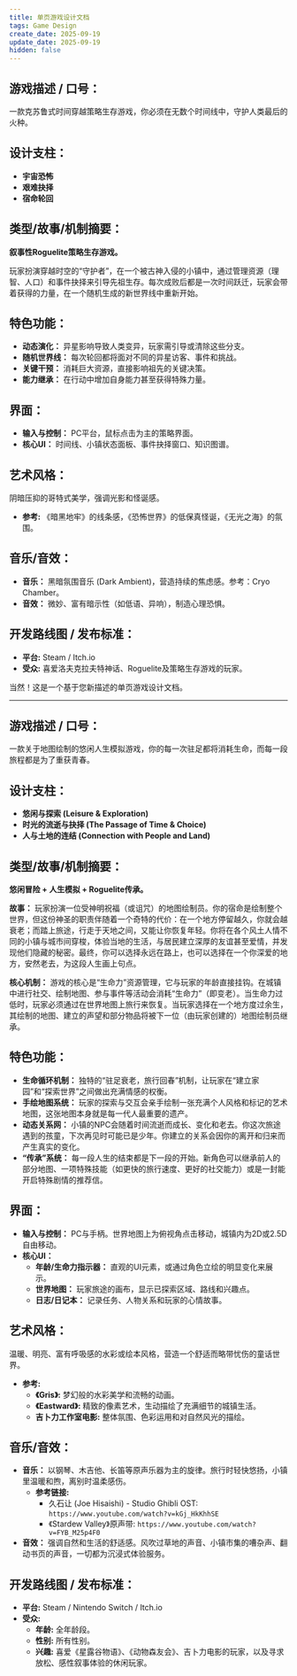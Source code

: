 ```yaml
---
title: 单页游戏设计文档
tags: Game Design
create_date: 2025-09-19
update_date: 2025-09-19
hidden: false
---
```


## 游戏描述 / 口号：
 一款克苏鲁式时间穿越策略生存游戏，你必须在无数个时间线中，守护人类最后的火种。

## 设计支柱：
 * **宇宙恐怖**
 * **艰难抉择**
 * **宿命轮回**

## 类型/故事/机制摘要：
 **叙事性Roguelite策略生存游戏。**

 玩家扮演穿越时空的“守护者”，在一个被古神入侵的小镇中，通过管理资源（理智、人口）和事件抉择来引导先祖生存。每次成败后都是一次时间跃迁，玩家会带着获得的力量，在一个随机生成的新世界线中重新开始。

## 特色功能：
 * **动态演化：** 异星影响导致人类变异，玩家需引导或清除这些分支。
 * **随机世界线：** 每次轮回都将面对不同的异星访客、事件和挑战。
 * **关键干预：** 消耗巨大资源，直接影响祖先的关键决策。
 * **能力继承：** 在行动中增加自身能力甚至获得特殊力量。

## 界面：
 * **输入与控制：** PC平台，鼠标点击为主的策略界面。
 * **核心UI：** 时间线、小镇状态面板、事件抉择窗口、知识图谱。

## 艺术风格：
 阴暗压抑的哥特式美学，强调光影和怪诞感。
 * **参考:** 《暗黑地牢》的线条感，《恐怖世界》的低保真怪诞，《无光之海》的氛围。

## 音乐/音效：
 * **音乐：** 黑暗氛围音乐 (Dark Ambient)，营造持续的焦虑感。参考：Cryo Chamber。
 * **音效：** 微妙、富有暗示性（如低语、异响），制造心理恐惧。

## 开发路线图 / 发布标准：
 * **平台:** Steam / Itch.io
 * **受众:** 喜爱洛夫克拉夫特神话、Roguelite及策略生存游戏的玩家。

当然！这是一个基于您新描述的单页游戏设计文档。

-----

## 游戏描述 / 口号：

 一款关于地图绘制的悠闲人生模拟游戏，你的每一次驻足都将消耗生命，而每一段旅程都是为了重获青春。

## 设计支柱：

   * **悠闲与探索 (Leisure & Exploration)**
   * **时光的流逝与抉择 (The Passage of Time & Choice)**
   * **人与土地的连结 (Connection with People and Land)**

## 类型/故事/机制摘要：

 **悠闲冒险 + 人生模拟 + Roguelite传承。**

 **故事：** 玩家扮演一位受神明祝福（或诅咒）的地图绘制员。你的宿命是绘制整个世界，但这份神圣的职责伴随着一个奇特的代价：在一个地方停留越久，你就会越衰老；而踏上旅途，行走于天地之间，又能让你恢复年轻。你将在各个风土人情不同的小镇与城市间穿梭，体验当地的生活，与居民建立深厚的友谊甚至爱情，并发现他们隐藏的秘密。最终，你可以选择永远在路上，也可以选择在一个你深爱的地方，安然老去，为这段人生画上句点。

 **核心机制：** 游戏的核心是“生命力”资源管理，它与玩家的年龄直接挂钩。在城镇中进行社交、绘制地图、参与事件等活动会消耗“生命力”（即变老）。当生命力过低时，玩家必须通过在世界地图上旅行来恢复。当玩家选择在一个地方度过余生，其绘制的地图、建立的声望和部分物品将被下一位（由玩家创建的）地图绘制员继承。

## 特色功能：

   * **生命循环机制：** 独特的“驻足衰老，旅行回春”机制，让玩家在“建立家园”和“探索世界”之间做出充满情感的权衡。
   * **手绘地图系统：** 玩家的探索与交互会亲手绘制一张充满个人风格和标记的艺术地图，这张地图本身就是每一代人最重要的遗产。
   * **动态关系网：** 小镇的NPC会随着时间流逝而成长、变化和老去。你这次旅途遇到的孩童，下次再见时可能已是少年。你建立的关系会因你的离开和归来而产生真实的变化。
   * **“传承”系统：** 每一段人生的结束都是下一段的开始。新角色可以继承前人的部分地图、一项特殊技能（如更快的旅行速度、更好的社交能力）或是一封能开启特殊剧情的推荐信。

## 界面：

   * **输入与控制：** PC与手柄。世界地图上为俯视角点击移动，城镇内为2D或2.5D自由移动。
   * **核心UI：**
       * **年龄/生命力指示器：** 直观的UI元素，或通过角色立绘的明显变化来展示。
       * **世界地图：** 玩家旅途的画布，显示已探索区域、路线和兴趣点。
       * **日志/日记本：** 记录任务、人物关系和玩家的心情故事。

## 艺术风格：

 温暖、明亮、富有呼吸感的水彩或绘本风格，营造一个舒适而略带忧伤的童话世界。

   * **参考:**
       * **《Gris》:** 梦幻般的水彩美学和流畅的动画。
       * **《Eastward》:** 精致的像素艺术，生动描绘了充满细节的城镇生活。
       * **吉卜力工作室电影:** 整体氛围、色彩运用和对自然风光的描绘。

## 音乐/音效：

   * **音乐：** 以钢琴、木吉他、长笛等原声乐器为主的旋律。旅行时轻快悠扬，小镇里温暖和煦，离别时温柔感伤。
       * **参考链接:**
           * 久石让 (Joe Hisaishi) - Studio Ghibli OST: `https://www.youtube.com/watch?v=kGj_HkKhhSE`
           * 《Stardew Valley》原声带: `https://www.youtube.com/watch?v=FYB_M25p4F0`
   * **音效：** 强调自然和生活的舒适感。风吹过草地的声音、小镇市集的嘈杂声、翻动书页的声音，一切都为沉浸式体验服务。

## 开发路线图 / 发布标准：

   * **平台:** Steam / Nintendo Switch / Itch.io
   * **受众:**
       * **年龄:** 全年龄段。
       * **性别:** 所有性别。
       * **兴趣:** 喜爱《星露谷物语》、《动物森友会》、吉卜力电影的玩家，以及寻求放松、感性叙事体验的休闲玩家。